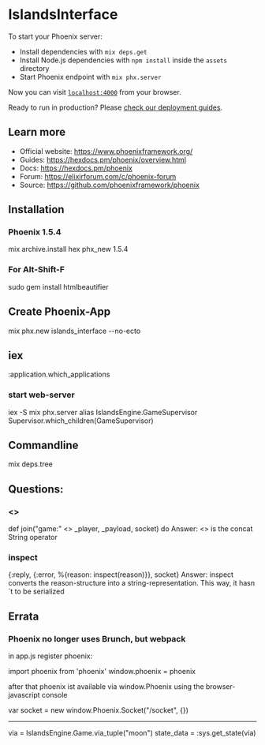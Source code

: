 # IslandsInterface

To start your Phoenix server:

- Install dependencies with `mix deps.get`
- Install Node.js dependencies with `npm install` inside the `assets` directory
- Start Phoenix endpoint with `mix phx.server`

Now you can visit [`localhost:4000`](http://localhost:4000) from your browser.

Ready to run in production? Please [check our deployment guides](https://hexdocs.pm/phoenix/deployment.html).

## Learn more

- Official website: https://www.phoenixframework.org/
- Guides: https://hexdocs.pm/phoenix/overview.html
- Docs: https://hexdocs.pm/phoenix
- Forum: https://elixirforum.com/c/phoenix-forum
- Source: https://github.com/phoenixframework/phoenix

## Installation

### Phoenix 1.5.4

mix archive.install hex phx_new 1.5.4

### For Alt-Shift-F

sudo gem install htmlbeautifier

## Create Phoenix-App

mix phx.new islands_interface --no-ecto

## iex

:application.which_applications

### start web-server

iex -S mix phx.server
alias IslandsEngine.GameSupervisor
Supervisor.which_children(GameSupervisor)

## Commandline

mix deps.tree

## Questions:

### <>
def join("game:" <> _player, _payload, socket) do
Answer: <> is the concat String operator

### inspect
{:reply, {:error, %{reason: inspect(reason)}}, socket}
Answer: inspect converts the reason-structure into a string-representation.
        This way, it hasn´t to be serialized

## Errata

### Phoenix no longer uses Brunch, but webpack

in app.js register phoenix:

import phoenix from 'phoenix'
window.phoenix = phoenix

after that phoenix ist available via 
window.Phoenix 
using the browser-javascript console

var socket = new window.Phoenix.Socket("/socket", {})

------

via = IslandsEngine.Game.via_tuple("moon")
state_data = :sys.get_state(via)